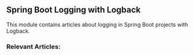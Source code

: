 ## Spring Boot Logging with Logback

This module contains articles about logging in Spring Boot projects with Logback.

### Relevant Articles: 

